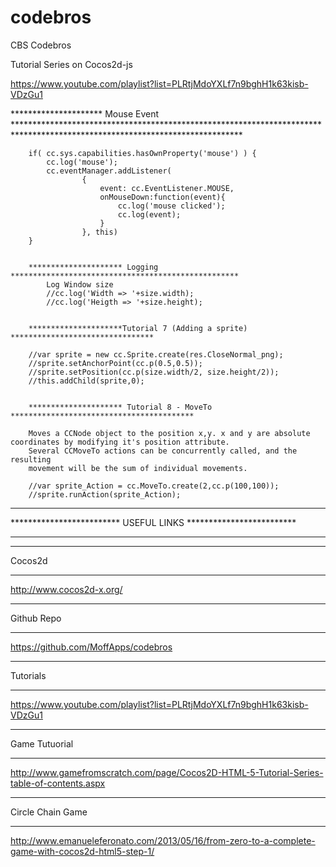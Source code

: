 codebros
========

CBS Codebros


Tutorial Series on Cocos2d-js

https://www.youtube.com/playlist?list=PLRtjMdoYXLf7n9bghH1k63kisb-VDzGu1


 ********************* Mouse Event ****************************************************************************************************************************

        if( cc.sys.capabilities.hasOwnProperty('mouse') ) {
            cc.log('mouse');
            cc.eventManager.addListener(
                    {
                        event: cc.EventListener.MOUSE,
                        onMouseDown:function(event){
                            cc.log('mouse clicked');
                            cc.log(event);
                        }
                    }, this)
        }


        ********************* Logging ***************************************************
			Log Window size
		    //cc.log('Width => '+size.width);
		    //cc.log('Heigth => '+size.height);


        *********************Tutorial 7 (Adding a sprite) ********************************

        //var sprite = new cc.Sprite.create(res.CloseNormal_png);
        //sprite.setAnchorPoint(cc.p(0.5,0.5));
        //sprite.setPosition(cc.p(size.width/2, size.height/2));
        //this.addChild(sprite,0);

      
        ********************* Tutorial 8 - MoveTo *****************************************
        
        Moves a CCNode object to the position x,y. x and y are absolute coordinates by modifying it's position attribute. 
        Several CCMoveTo actions can be concurrently called, and the resulting 
        movement will be the sum of individual movements.
        
        //var sprite_Action = cc.MoveTo.create(2,cc.p(100,100));
        //sprite.runAction(sprite_Action);
             
    

******************************************************************
*************************  USEFUL LINKS  *************************
******************************************************************

********
Cocos2d
********
http://www.cocos2d-x.org/

************
Github Repo
************
https://github.com/MoffApps/codebros

**********
Tutorials
**********
https://www.youtube.com/playlist?list=PLRtjMdoYXLf7n9bghH1k63kisb-VDzGu1

***************
Game Tutuorial
***************
http://www.gamefromscratch.com/page/Cocos2D-HTML-5-Tutorial-Series-table-of-contents.aspx

******************
Circle Chain Game
******************
http://www.emanueleferonato.com/2013/05/16/from-zero-to-a-complete-game-with-cocos2d-html5-step-1/
